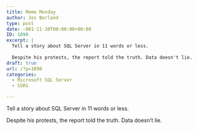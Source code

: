 ```yaml
---
title: Meme Monday
author: Jes Borland
type: post
date: -001-11-30T00:00:00+00:00
ID: 1090
excerpt: |
  Tell a story about SQL Server in 11 words or less. 
  
  Despite his protests, the report told the truth. Data doesn't lie.
draft: true
url: /?p=1090
categories:
  - Microsoft SQL Server
  - SSRS

---
```

Tell a story about SQL Server in 11 words or less. 

Despite his protests, the report told the truth. Data doesn&#8217;t lie.